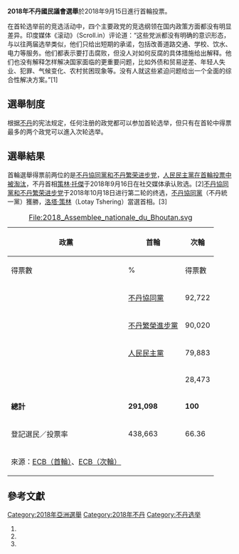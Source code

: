 **2018年不丹國民議會選舉**於2018年9月15日進行首輪投票。

在首轮选举前的竞选活动中，四个主要政党的竞选纲领在国内政策方面都没有明显差异。印度媒体《滚动》（Scroll.in）评论道：“这些党派都没有明确的意识形态，与以往两届选举类似，他们只给出短期的承诺，包括改善道路交通、学校、饮水、电力等服务。他们都表示要打击腐败，但没人对如何反腐的具体措施给出解释。他们也没有解释怎样解决国家面临的更重要问题，比如外债和贸易逆差、年轻人失业、犯罪、气候变化、农村贫困现象等。没有人就这些紧迫问题给出一个全面的综合性解决方案。”\[1\]

## 選舉制度

根据[不丹](../Page/不丹.md "wikilink")的宪法规定，任何注册的政党都可以参加首轮选举，但只有在首轮中得票最多的两个政党可以進入次轮选举。

## 選舉結果

首輪選舉得票前两位的是[不丹協同黨和](https://zh.wikipedia.org/wiki/不丹協同黨 "wikilink")[不丹繁荣进步党](../Page/不丹繁荣进步党.md "wikilink")，[人民民主黨在首輪投票中被淘汰](../Page/人民民主黨_\(不丹\).md "wikilink")，不丹首相[策林·托傑](../Page/策林·托傑.md "wikilink")于2018年9月16日在社交媒体承认败选。\[2\][不丹協同黨和](https://zh.wikipedia.org/wiki/不丹協同黨 "wikilink")[不丹繁荣进步党](../Page/不丹繁荣进步党.md "wikilink")于2018年10月18日进行第二轮的终选，[不丹協同黨](https://zh.wikipedia.org/wiki/不丹協同黨 "wikilink")（不丹統一黨）獲勝，[洛塔·策林](../Page/洛塔·策林.md "wikilink")（Lotay Tshering）當選首相。\[3\]

<table>
<caption><a href="https://zh.wikipedia.org/wiki/File:2018_Assemblee_nationale_du_Bhoutan.svg" title="fig:File:2018_Assemblee_nationale_du_Bhoutan.svg"><a href="File:2018_Assemblee_nationale_du_Bhoutan.svg">File:2018_Assemblee_nationale_du_Bhoutan.svg</a></a></caption>
<thead>
<tr class="header">
<th><p>政黨</p></th>
<th><p>首輪</p></th>
<th><p>次輪</p></th>
</tr>
</thead>
<tbody>
<tr class="odd">
<td><p>得票數</p></td>
<td><p>%</p></td>
<td><p>得票數</p></td>
</tr>
<tr class="even">
<td></td>
<td><p><a href="https://zh.wikipedia.org/wiki/不丹協同黨" title="wikilink">不丹協同黨</a></p></td>
<td><p>92,722</p></td>
</tr>
<tr class="odd">
<td></td>
<td><p><a href="https://zh.wikipedia.org/wiki/不丹繁榮進步黨" title="wikilink">不丹繁榮進步黨</a></p></td>
<td><p>90,020</p></td>
</tr>
<tr class="even">
<td></td>
<td><p><a href="../Page/人民民主黨_(不丹).md" title="wikilink">人民民主黨</a></p></td>
<td><p>79,883</p></td>
</tr>
<tr class="odd">
<td></td>
<td></td>
<td><p>28,473</p></td>
</tr>
<tr class="even">
<td><p><strong>總計</strong></p></td>
<td><p><strong>291,098</strong></p></td>
<td><p><strong>100</strong></p></td>
</tr>
<tr class="odd">
<td><p>登記選民／投票率</p></td>
<td><p>438,663</p></td>
<td><p>66.36</p></td>
</tr>
<tr class="even">
<td><p>來源：<a href="http://www.ecb.bt/?p=6217">ECB（首輪）</a>、<a href="http://results.ecb.bt/NAGE2018/">ECB（次輪）</a></p></td>
<td></td>
<td></td>
</tr>
</tbody>
</table>

## 參考文獻

[Category:2018年亞洲選舉](https://zh.wikipedia.org/wiki/Category:2018年亞洲選舉 "wikilink") [Category:2018年不丹](https://zh.wikipedia.org/wiki/Category:2018年不丹 "wikilink") [Category:不丹选举](https://zh.wikipedia.org/wiki/Category:不丹选举 "wikilink")

1.
2.
3.